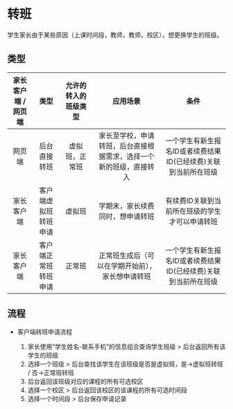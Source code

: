 # 转班

学生家长由于某些原因（上课时间段，教师，教师，校区），想更换学生的班级。

## 类型

| 家长客户端 / 网页端 | 类型 | 允许的转入的班级类型 | 应用场景 | 条件 |
| :--: | :--: | :--: | :--: | :--: |
| 网页端 | 后台直接转班 | 虚拟班，正常班 | 家长至学校，申请转班，后台直接根据需求，选择一个新的班级，直接转入 | 一个学生有新生报名ID或者续费结果ID(已经续费)关联到当前所在班级 |
| 家长客户端 | 客户端虚拟班转班申请 | 虚拟班 | 学期末，家长续费同时，想申请转班 | 有续费ID关联到当前所在班级的学生才可以申请转班 |
| 家长客户端 | 客户端正常班转班申请 | 正常班 | 正常班生成后（可以在学期开始前），家长想申请转班  | 一个学生有新生报名ID或者续费结果ID(已经续费)关联到当前所在班级 |

## 流程
* 客户端转班申请流程
   
   1. 家长使用“学生姓名-联系手机”的信息组合查询学生班级 > 后台返回所有该学生的班级
   2. 选择一个班级 > 后台查找该学生在该班级是否是虚拟班，是->虚拟班转班 / 否->正常班转班
   3. 后台返回该班级对应的课程的所有可选校区
   4. 选择一个校区 > 后台返回该校区的该课程的所有可选时间段
   5. 选择一个时间段 > 后台保存申请记录
